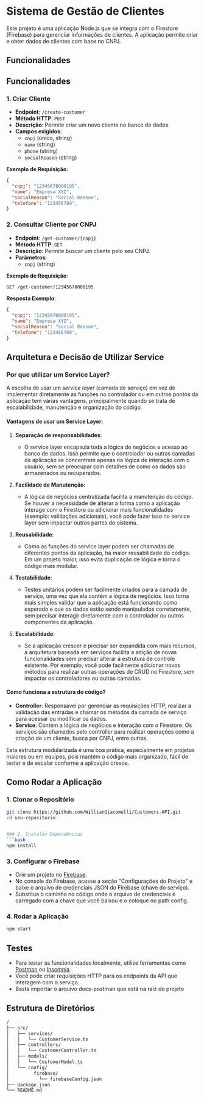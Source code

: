 # Sistema de Gestão de Clientes

Este projeto é uma aplicação Node.js que se integra com o Firestore (Firebase) para gerenciar informações de clientes. A aplicação permite criar e obter dados de clientes com base no CNPJ.

## Funcionalidades

## Funcionalidades

### 1. **Criar Cliente**
- **Endpoint**: `/create-customer`
- **Método HTTP**: `POST`
- **Descrição**: Permite criar um novo cliente no banco de dados.
- **Campos exigidos**:
  - `cnpj` (único, string)
  - `name` (string)
  - `phone` (string)
  - `socialReason` (string)
  
**Exemplo de Requisição**:

```json
{
  "cnpj": "12345678000195",
  "name": "Empresa XYZ",
  "socialReason": "Social Reason",
  "telefone": "123456789",
}
```

### 2. **Consultar Cliente por CNPJ**
- **Endpoint**: `/get-customer/{cnpj}`
- **Método HTTP**: `GET`
- **Descrição**: Permite buscar um cliente pelo seu CNPJ.
- **Parâmetros**:
  - `cnpj` (string)
  
**Exemplo de Requisição**:

```bash
GET /get-customer/12345678000195
```

**Resposta Exemplo**:

```json
{
  "cnpj": "12345678000195",
  "name": "Empresa XYZ",
  "socialReason": "Social Reason",
  "telefone": "123456789",
}
```

## Arquitetura e Decisão de Utilizar Service

### **Por que utilizar um Service Layer?**

A escolha de usar um *service layer* (camada de serviço) em vez de implementar diretamente as funções no controlador ou em outros pontos da aplicação tem várias vantagens, principalmente quando se trata de escalabilidade, manutenção e organização do código.

#### **Vantagens de usar um Service Layer:**

1. **Separação de responsabilidades**:
   - O service layer encapsula toda a lógica de negócios e acesso ao banco de dados. Isso permite que o controlador ou outras camadas da aplicação se concentrem apenas na lógica de interação com o usuário, sem se preocupar com detalhes de como os dados são armazenados ou recuperados.

2. **Facilidade de Manutenção**:
   - A lógica de negócios centralizada facilita a manutenção do código. Se houver a necessidade de alterar a forma como a aplicação interage com o Firestore ou adicionar mais funcionalidades (exemplo: validações adicionais), você pode fazer isso no service layer sem impactar outras partes do sistema.

3. **Reusabilidade**:
   - Como as funções do service layer podem ser chamadas de diferentes pontos da aplicação, há maior reusabilidade do código. Em um projeto maior, isso evita duplicação de lógica e torna o código mais modular.

4. **Testabilidade**:
   - Testes unitários podem ser facilmente criados para a camada de serviço, uma vez que ela contém a lógica de negócios. Isso torna mais simples validar que a aplicação está funcionando como esperado e que os dados estão sendo manipulados corretamente, sem precisar interagir diretamente com o controlador ou outros componentes da aplicação.

5. **Escalabilidade**:
   - Se a aplicação crescer e precisar ser expandida com mais recursos, a arquitetura baseada em serviços facilita a adição de novas funcionalidades sem precisar alterar a estrutura de controle existente. Por exemplo, você pode facilmente adicionar novos métodos para realizar outras operações de CRUD no Firestore, sem impactar os controladores ou outras camadas.

#### **Como funciona a estrutura do código?**

- **Controller**: Responsável por gerenciar as requisições HTTP, realizar a validação das entradas e chamar os métodos da camada de serviço para acessar ou modificar os dados.
- **Service**: Contém a lógica de negócios e interação com o Firestore. Os serviços são chamados pelo controller para realizar operações como a criação de um cliente, busca por CNPJ, entre outras.
  
Esta estrutura modularizada é uma boa prática, especialmente em projetos maiores ou em equipes, pois mantém o código mais organizado, fácil de testar e de escalar conforme a aplicação cresce.

## Como Rodar a Aplicação

### 1. Clonar o Repositório
```bash
git clone https://github.com/WillianGiacomelli/Customers-API.git
cd seu-repositorio


### 2. Instalar Dependências
```bash
npm install
```

### 3. Configurar o Firebase
- Crie um projeto no [Firebase](https://console.firebase.google.com/).
- No console do Firebase, acesse a seção "Configurações do Projeto" e baixe o arquivo de credenciais JSON do Firebase (chave do serviço).
- Substitua o caminho no código onde o arquivo de credenciais é carregado com a chave que você baixou e o coloque no path config.

### 4. Rodar a Aplicação
```bash
npm start
```

## Testes

- Para testar as funcionalidades localmente, utilize ferramentas como [Postman](https://www.postman.com/) ou [Insomnia](https://insomnia.rest/).
- Você pode criar requisições HTTP para os endpoints da API que interagem com o serviço.
- Basta importar o arquivo docs-postman que está na raiz do projeto

## Estrutura de Diretórios

```bash
/
├── src/
│   ├── services/
│   │   └── CustomerService.ts   
│   ├── controllers/
│   │   └── CustomerController.ts  
│   ├── models/
│   │   └── CustomerModel.ts    
│   └── config/
│         firebase/
│           └── firebaseConfig.json  
├── package.json               
└── README.md                  
```
